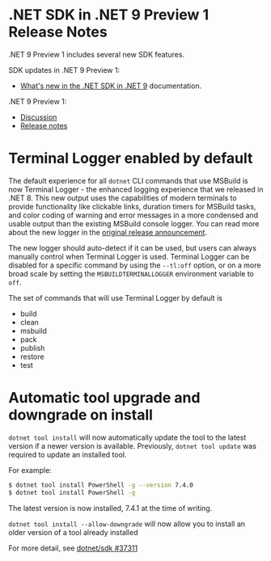 # .NET SDK in .NET 9 Preview 1 Release Notes

.NET 9 Preview 1 includes several new SDK features.

SDK updates in .NET 9 Preview 1:
* [What's new in the .NET SDK in .NET 9](https://review.learn.microsoft.com/dotnet/core/whats-new/dotnet-9/overview) documentation.

.NET 9 Preview 1:
* [Discussion](https://aka.ms/dotnet/9/preview1)
* [Release notes](README.md) 

# Terminal Logger enabled by default

The default experience for all `dotnet` CLI commands that use MSBuild is now Terminal Logger - the enhanced logging experience that we released in .NET 8. This new output uses the capabilities of modern terminals to provide functionality like clickable links, duration timers for MSBuild tasks, and color coding of warning and error messages in a more condensed and usable output than the existing MSBuild console logger. You can read more about the new logger in the [original release announcement](https://devblogs.microsoft.com/dotnet/announcing-dotnet-8-preview-4/).

The new logger should auto-detect if it can be used, but users can always manually control when Terminal Logger is used. Terminal Logger can be disabled for a specific command by using the `--tl:off` option, or on a more broad scale by setting the `MSBUILDTERMINALLOGGER` environment variable to `off`.

The set of commands that will use Terminal Logger by default is

* build
* clean
* msbuild
* pack
* publish
* restore
* test

# Automatic tool upgrade and downgrade on install

`dotnet tool install` will now automatically update the tool to the latest version if a newer version is available. Previously, `dotnet tool update` was required to update an installed tool.

For example:

```bash
$ dotnet tool install PowerShell -g --version 7.4.0
$ dotnet tool install PowerShell -g
```

The latest version is now installed, 7.4.1 at the time of writing.


`dotnet tool install --allow-downgrade` will now allow you to install an older version of a tool already installed

For more detail, see [dotnet/sdk #37311](https://github.com/dotnet/sdk/pull/37311)

